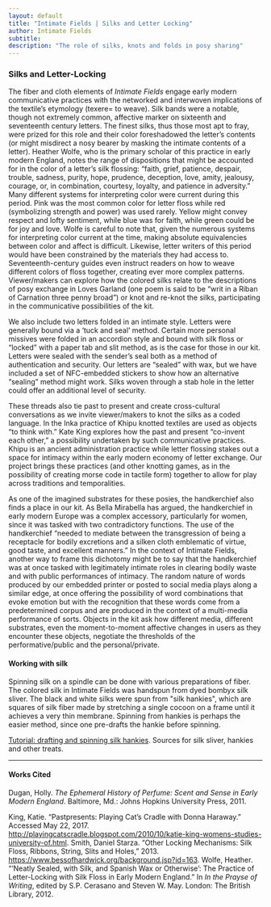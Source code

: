 ```yaml
---
layout: default
title: "Intimate Fields | Silks and Letter Locking"
author: Intimate Fields
subtitle:
description: "The role of silks, knots and folds in posy sharing"
---
```

### Silks and Letter-Locking

The fiber and cloth elements of *Intimate Fields* engage early modern communicative practices with the networked and interwoven implications of the textile’s etymology (texere= to weave). Silk bands were a notable, though not extremely common, affective marker on sixteenth and seventeenth century letters. The finest silks, thus those most apt to fray, were prized for this role and their color foreshadowed the letter’s contents (or might misdirect a nosy bearer by masking the intimate contents of a letter). Heather Wolfe, who is the primary scholar of this practice in early modern England, notes the range of dispositions that might be accounted for in the color of a letter’s silk flossing: “faith, grief, patience, despair, trouble, sadness, purity, hope, prudence, deception, love, amity, jealousy, courage, or, in combination, courtesy, loyalty, and patience in adversity.”  Many different systems for interpreting color were current during this period. Pink was the most common color for letter floss while red (symbolizing strength and power) was used rarely. Yellow might convey respect and lofty sentiment, while blue was for faith, while green could be for joy and love. Wolfe is careful to note that, given the numerous systems for interpreting color current at the time, making absolute equivalencies between color and affect is difficult. Likewise, letter writers of this period would have been constrained by the materials they had access to. Seventeenth-century guides even instruct readers on how to weave different colors of floss together, creating ever more complex patterns. Viewer/makers can explore how the colored silks relate to the descriptions of posy exchange in Loves Garland (one poem is said to be “writ in a Riban of Carnation three penny broad”) or knot and re-knot the silks, participating in the communicative possibilities of the kit.

We also include two letters folded in an intimate style. Letters were generally bound via a ‘tuck and seal’ method. Certain more personal missives were folded in an accordion style and bound with silk floss or “locked” with a paper tab and slit method, as is the case for those in our kit.  Letters were sealed with the sender’s seal both as a method of authentication and security. Our letters are “sealed” with wax, but we have included a set of NFC-embedded stickers to show how an alternative “sealing” method might work. Silks woven through a stab hole in the letter could offer an additional level of security.

These threads also tie past to present and create cross-cultural conversations as we invite viewer/makers to knot the silks as a coded language. In the Inka practice of Khipu knotted textiles are used as objects “to think with.” Kate King explores how the past and present “co-invent each other,” a possibility undertaken by such communicative practices. Khipu is an ancient administration practice while letter flossing stakes out a space for intimacy within the early modern economy of letter exchange. Our project brings these practices (and other knotting games, as in the possibility of creating morse code in tactile form) together to allow for play across traditions and temporalities.

As one of the imagined substrates for these posies, the handkerchief also finds a place in our kit. As Bella Mirabella has argued, the handkerchief in early modern Europe was a complex accessory, particularly for women, since it was tasked with two contradictory functions. The use of the handkerchief “needed to mediate between the transgression of being a receptacle for bodily excretions and a silken cloth emblematic of virtue, good taste, and excellent manners.” In the context of Intimate Fields, another way to frame this dichotomy might be to say that the handkerchief was at once tasked with legitimately intimate roles in clearing bodily waste and with public performances of intimacy. The random nature of words produced by our embedded printer or posted to social media plays along a similar edge, at once offering the possibility of word combinations that evoke emotion but with the recognition that these words come from a predetermined corpus and are produced in the context of a multi-media performance of sorts. Objects in the kit ask how different media, different substrates, even the moment-to-moment affective changes in users as they encounter these objects, negotiate the thresholds of the performative/public and the personal/private.

#### Working with silk
Spinning silk on a spindle can be done with various preparations of fiber. The colored silk in Intimate Fields was handspun from dyed bombyx silk sliver. The black and white silks were spun from "silk hankies", which are squares of  silk fiber made by stretching a single cocoon on a frame until it achieves a very thin membrane. Spinning from hankies is perhaps the easier method, since one pre-drafts the hankie before spinning.

[Tutorial: drafting and spinning silk hankies](http://www.knitty.com/ISSUEwinter05/FEATsilkhankies.html).
Sources for silk sliver, hankies and other treats.

***

#### Works Cited

Dugan, Holly. *The Ephemeral History of Perfume: Scent and Sense in Early Modern England*. Baltimore, Md.: Johns Hopkins University Press, 2011.

King, Katie. “Pastpresents: Playing Cat’s Cradle with Donna Haraway.” Accessed May 22, 2017. http://playingcatscradle.blogspot.com/2010/10/katie-king-womens-studies-university-of.html.
Smith, Daniel Starza. “Other Locking Mechanisms: Silk Floss, Ribbons, String, Slits and Holes,” 2013. https://www.bessofhardwick.org/background.jsp?id=163.
Wolfe, Heather. “‘Neatly Sealed, with Silk, and Spanish Wax or Otherwise’: The Practice of Letter-Locking with Silk Floss in Early Modern England.” In *In the Prayse of Writing*, edited by S.P. Cerasano and Steven W. May. London: The British Library, 2012.
